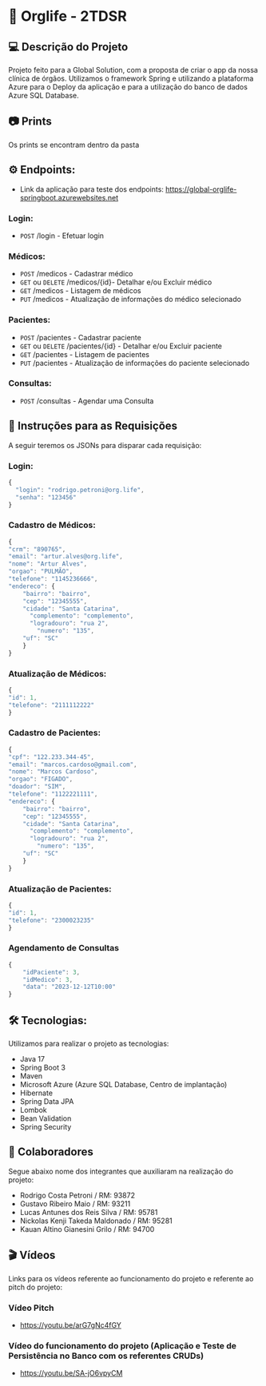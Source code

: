 #  🥼 **Orglife - 2TDSR**

## 💻 Descrição do Projeto
Projeto feito para a Global Solution, com a proposta de criar o app da nossa clínica de órgãos. Utilizamos o framework Spring e utilizando a plataforma Azure para o Deploy da aplicação e para a utilização do banco de dados Azure SQL Database.

## 📷 Prints
Os prints se encontram dentro da pasta

## ⚙️ Endpoints:
* Link da aplicação para teste dos endpoints: https://global-orglife-springboot.azurewebsites.net
### Login:
* `POST`  /login - Efetuar login
### Médicos:
* `POST`  /medicos - Cadastrar médico
* `GET` ou `DELETE` /medicos/{id}- Detalhar e/ou Excluir médico
* `GET` /medicos - Listagem de médicos
* `PUT` /medicos - Atualização de informações do médico selecionado 
### Pacientes:
* `POST` /pacientes - Cadastrar paciente
* `GET` ou `DELETE` /pacientes/{id} - Detalhar e/ou Excluir paciente
* `GET` /pacientes - Listagem de pacientes
* `PUT` /pacientes - Atualização de informações do paciente selecionado
### Consultas:
* `POST` /consultas - Agendar uma Consulta

## 📝 Instruções para as Requisições
A seguir teremos os JSONs para disparar cada requisição:
### Login:
```js
{
  "login": "rodrigo.petroni@org.life",
  "senha": "123456"
}
```
### Cadastro de Médicos:
```js
{
"crm": "890765",
"email": "artur.alves@org.life",
"nome": "Artur Alves",
"orgao": "PULMÃO",
"telefone": "1145236666",
"endereco": {
    "bairro": "bairro",
    "cep": "12345555",
    "cidade": "Santa Catarina",
	  "complemento": "complemento",
	  "logradouro": "rua 2",
		"numero": "135",
    "uf": "SC"
    }
}
```
### Atualização de Médicos:
```js
{
"id": 1,
"telefone": "2111112222"
}
```

### Cadastro de Pacientes: 
```js
{
"cpf": "122.233.344-45",
"email": "marcos.cardoso@gmail.com",
"nome": "Marcos Cardoso",
"orgao": "FIGADO",
"doador": "SIM",
"telefone": "1122221111",
"endereco": {
    "bairro": "bairro",
    "cep": "12345555",
    "cidade": "Santa Catarina",
	  "complemento": "complemento",
	  "logradouro": "rua 2",
		"numero": "135",
    "uf": "SC"
    }
}
```

### Atualização de Pacientes:
```js
{
"id": 1,
"telefone": "2300023235"
}
```
### Agendamento de Consultas
```js
{
    "idPaciente": 3,
    "idMedico": 3,
    "data": "2023-12-12T10:00"
}
```

## 🛠 Tecnologias:
Utilizamos para realizar o projeto as tecnologias:
* Java 17
* Spring Boot 3
* Maven
* Microsoft Azure (Azure SQL Database, Centro de implantação)
* Hibernate
* Spring Data JPA
* Lombok
* Bean Validation
* Spring Security

## 🦺 Colaboradores
Segue abaixo nome dos integrantes que auxiliaram na realização do projeto:
* Rodrigo Costa Petroni / RM: 93872
* Gustavo Ribeiro Maio / RM: 93211
* Lucas Antunes dos Reis Silva / RM: 95781
* Nickolas Kenji Takeda Maldonado / RM: 95281
* Kauan Altino Gianesini Grilo / RM: 94700

## 🎬 Vídeos
Links para os vídeos referente ao funcionamento do projeto e referente ao pitch do projeto:

### Vídeo Pitch
* https://youtu.be/arG7gNc4fGY

### Vídeo do funcionamento do projeto (Aplicação e Teste de Persistência no Banco com os referentes CRUDs)
* https://youtu.be/SA-jO6vpyCM

